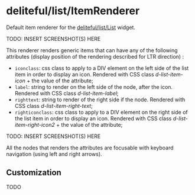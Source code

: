 # deliteful/list/ItemRenderer

Default item renderer for the [deliteful/list/List](List.md) widget.

TODO: INSERT SCREENSHOT(S) HERE

This renderer renders generic items that can have any of the following attributes (display
position of the rendering described for LTR direction) :
- `iconclass`: css class to apply to a DIV element on the left side of the list item in order to display an icon.
Rendered with CSS class _d-list-item-icon_ + the value of the attribute;
- `label`: string to render on the left side of the node, after the icon.
Rendered with CSS class _d-list-item-label_;
- `righttext`: string to render of the right side if the node.
Rendered with CSS class _d-list-item-right-text_;
- `righticonclass`: css class to apply to a DIV element on the right side of the list item in order to display an icon.
Rendered with CSS class _d-list-item-right-icon2_ + the value of the attribute;

TODO: INSERT SCREENSHOT(S) HERE

All the nodes that renders the attributes are focusable with keyboard navigation (using left and
right arrows).

## Customization

TODO

